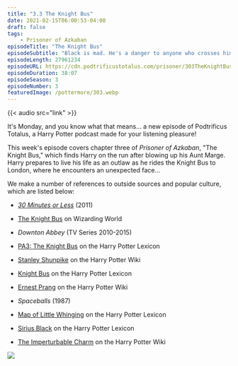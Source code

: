 ```yaml
---
title: "3.3 The Knight Bus"
date: 2021-02-15T06:00:53-04:00
draft: false
tags:
    - Prisoner of Azkaban
episodeTitle: "The Knight Bus"
episodeSubtitle: "Black is mad. He's a danger to anyone who crosses him, magic or Muggle."
episodeLength: 27961234
episodeURL: https://cdn.podtrificustotalus.com/prisoner/303TheKnightBus.mp3
episodeDuration: 38:07
episodeSeason: 3
episodeNumber: 3
featuredImage: /pottermore/303.webp
---
```

{{< audio src="link" >}}

It's Monday, and you know what that means... a new episode of Podtrificus Totalus, a Harry Potter podcast made for your listening pleasure!

This week's episode covers chapter three of *Prisoner of Azkaban*, "The Knight Bus," which finds Harry on the run after blowing up his Aunt Marge. Harry prepares to live his life as an outlaw as he rides the Knight Bus to London, where he encounters an unexpected face...

We make a number of references to outside sources and popular culture, which are listed below:

- [*30 Minutes or Less*](https://en.wikipedia.org/wiki/30_Minutes_or_Less) (2011)

- [The Knight Bus](https://www.wizardingworld.com/writing-by-jk-rowling/the-knight-bus) on Wizarding World

- *Downton Abbey* (TV Series 2010-2015)

- [PA3: The Knight Bus](https://www.hp-lexicon.org/source/the-harry-potter-novels/pa/pa3/) on the Harry Potter Lexicon

- [Stanley Shunpike](https://harrypotter.fandom.com/wiki/Stanley_Shunpike) on the Harry Potter Wiki

- [Knight Bus](https://www.hp-lexicon.org/thing/knight-bus/) on the Harry Potter Lexicon

- [Ernest Prang](https://harrypotter.fandom.com/wiki/Ernest_Prang#Etymology) on the Harry Potter Wiki

- *Spaceballs* (1987)

- [Map of Little Whinging](https://www.hp-lexicon.org/place/atlas-wizarding-world/map-wizarding-britain/map-little-whinging/) on the Harry Potter Lexicon

- [Sirius Black](https://www.hp-lexicon.org/character/black-family/sirius-black/) on the Harry Potter Lexicon

- [The Imperturbable Charm](https://harrypotter.fandom.com/wiki/Imperturbable_Charm) on the Harry Potter Wiki

<img class="chapterArt" src="/chapter/303.webp" />